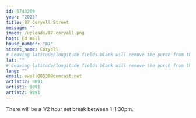 ```yaml
---
id: 6743209
year: "2023"
title: 87 Coryell Street
message: ""
image: /uploads/87-coryell.png
host: Ed Wall
house_number: "87"
street_name: Coryell
# Leaving latitude/longitude fields blank will remove the porch from the Porchfest map.
lat: ""
# Leaving latitude/longitude fields blank will remove the porch from the Porchfest map.
long: ""
email: ewall08530@comcast.net
artist12: 9091
artist1: 9091
artist2: 9091
---
```

T﻿here will be a 1/2 hour set break between 1-1:30pm.